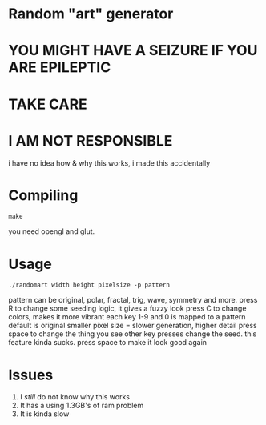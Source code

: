 # Random "art" generator
# YOU MIGHT HAVE A SEIZURE IF YOU ARE EPILEPTIC 
# TAKE CARE
# I AM NOT RESPONSIBLE

i have no idea how & why this works, i made this accidentally

# Compiling
 ~~~
 make
 ~~~
you need opengl and glut. 
# Usage
~~~
./randomart width height pixelsize -p pattern
~~~

pattern can be original, polar, fractal, trig, wave, symmetry and more. 
press R to change some seeding logic, it gives a fuzzy look
press C to change colors, makes it more vibrant
each key 1-9 and 0 is mapped to a pattern
default is original
smaller pixel size = slower generation, higher detail
press space to change the thing you see
other key presses change the seed. this feature kinda sucks. 
press space to make it look good again

# Issues
1. I *still* do not know why this works
2. It has a using 1.3GB's of ram problem
3. It is kinda slow
